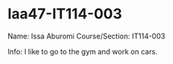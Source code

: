 # Iaa47-IT114-003
Name: Issa Aburomi
Course/Section: IT114-003

Info: I like to go to the gym and work on cars.
